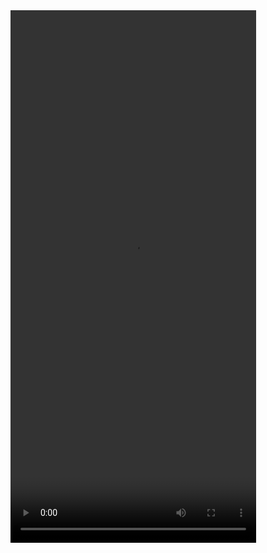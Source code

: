 <video width="393" height="852" controls>
  <source src="ios-17.0.1-iphone-14-pro.mp4" type="video/mp4">
  Your browser does not support video tag
</video>
